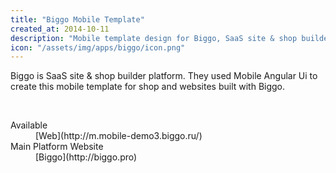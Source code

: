 ```yaml
---
title: "Biggo Mobile Template"
created_at: 2014-10-11
description: "Mobile template design for Biggo, SaaS site & shop builder platform."
icon: "/assets/img/apps/biggo/icon.png"
---
```


Biggo is SaaS site & shop builder platform. They used Mobile Angular Ui to create this mobile template for shop and websites built with Biggo.


<div class="expo">
  <a class="expo-prev" href="#prev"><i class="fa fa-chevron-left"></i></a>
  <a class="expo-next" href="#next"><i class="fa fa-chevron-right"></i></a>
  <div class="expo-track overthrow">
    <div class="expo-viewport">
      <span class="expo-item"><img src="/assets/img/apps/biggo/screen-1.jpeg" alt=""></span>
      <span class="expo-item"><img src="/assets/img/apps/biggo/screen-2.jpeg" alt=""></span>
      <span class="expo-item"><img src="/assets/img/apps/biggo/screen-3.jpeg" alt=""></span>
      <span class="expo-item"><img src="/assets/img/apps/biggo/screen-4.jpeg" alt=""></span>
      <span class="expo-item"><img src="/assets/img/apps/biggo/screen-5.jpeg" alt=""></span>
      <span class="expo-item"><img src="/assets/img/apps/biggo/screen-6.jpeg" alt=""></span>
      <span class="expo-item"><img src="/assets/img/apps/biggo/screen-7.jpeg" alt=""></span>
    </div>
  </div>
</div>

<dl>
  <dt>Available</dt>
  <dd>[Web](http://m.mobile-demo3.biggo.ru/)</dd>
  <dt>Main Platform Website</dt>
  <dd>[Biggo](http://biggo.pro)</dd>
</dl>
